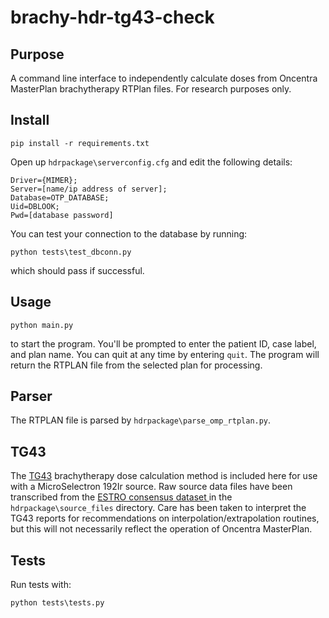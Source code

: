 # brachy-hdr-tg43-check


Purpose
----------------------
A command line interface to independently calculate doses from Oncentra MasterPlan brachytherapy RTPlan files. For research purposes only.

Install
-------
 ```
 pip install -r requirements.txt
 ``` 
 Open up `hdrpackage\serverconfig.cfg` and edit the following details:
```
Driver={MIMER};
Server=[name/ip address of server];
Database=OTP_DATABASE;
Uid=DBLOOK;
Pwd=[database password]
```

You can test your connection to the database by running:
```
python tests\test_dbconn.py
```
which should pass if successful.

Usage
-------
```
python main.py
``` 
to start the program. You'll be prompted to enter the patient ID, case label, and plan name. You can quit at any time by entering `quit`. The program will return the RTPLAN file from the selected plan for processing.

Parser
-----
The RTPLAN file is parsed by `hdrpackage\parse_omp_rtplan.py`.


TG43
-----
The [TG43](https://www.google.co.uk/url?sa=t&rct=j&q=&esrc=s&source=web&cd=1&ved=0ahUKEwjPvfn54PvRAhUKsBQKHQmZAPQQFggcMAA&url=http%3A%2F%2Fwww.teambest.com%2Fbesttotalsolutions%2FPDFs%2FTG43_update_Iodine_Rivard_Coursey_DeWerd_et_al_March2004.pdf&usg=AFQjCNE9doofriCa-TNFCPn6YEvWB4xBQg&sig2=7Tpv3NUcPVXjMRY1jhXGhw) brachytherapy dose calculation method is included here for use with a MicroSelectron 192Ir source. Raw source data files have been transcribed from the [ESTRO consensus dataset ](http://www.estro.org/about/governance-organisation/committees-activities/tg43-ir-192-hdr) in the `hdrpackage\source_files` directory. Care has been taken to interpret the TG43 reports for recommendations on interpolation/extrapolation routines, but this will not necessarily reflect the operation of Oncentra MasterPlan.


Tests
-----
Run tests with:
```
python tests\tests.py
```
